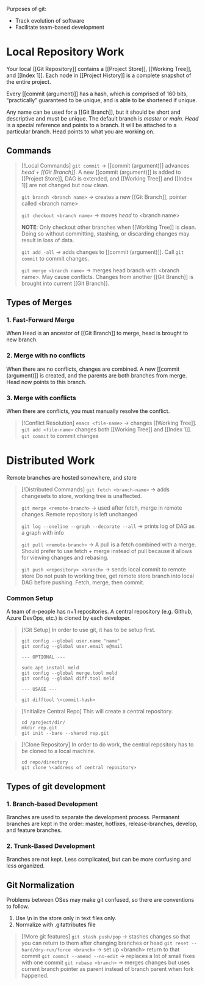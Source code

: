 Purposes of git: 
- Track evolution of software
- Facilitate team-based development


# Local Repository Work

Your local [[Git Repository]] contains a [[Project Store]], [[Working Tree]], and [[Index 1]]. Each node in [[Project History]] is a complete snapshot of the entire project. 

Every [[commit (argument)]] has a hash, which is comprised of 160 bits, “practically” guaranteed to be unique, and is able to be shortened if unique. 

Any name can be used for a [[Git Branch]], but it should be short and descriptive and must be unique. The default branch is *master* or *main*. *Head* is a special reference and points to a branch. It will be attached to a particular branch. Head points to what you are working on. 

## Commands

>[!Local Commands]
>`git commit`  -> [[commit (argument)]] advances *head + [[Git Branch]]*. A new [[commit (argument)]] is added to [[Project Store]], DAG is extended, and [[Working Tree]] and [[Index 1]] are not changed but now clean. 
>
>`git branch <branch name>` -> creates a new [[Git Branch]], pointer called \<branch name\> 
>
>`git checkout <branch name>` -> moves *head* to \<branch name\>
>
>__NOTE__: Only checkout other branches when [[Working Tree]] is clean. Doing so without committing, stashing, or discarding changes may result in loss of data. 
>
>`git add -all`  -> adds changes to [[commit (argument)]]. Call `git commit` to commit changes. 
>
>`git merge <branch name>` -> merges head branch with \<branch name\>. May cause conflicts. 
>Changes from another [[Git Branch]] is brought into current [[Git Branch]]. 

## Types of Merges

### 1. Fast-Forward Merge
When Head is an ancestor of [[Git Branch]] to merge, head is brought to new branch.

### 2. Merge with no conflicts
When there are no conflicts, changes are combined. A new [[commit (argument)]] is created, and the parents are both branches from merge. Head now points to this branch. 

### 3. Merge with conflicts
When there are conflicts, you must manually resolve the conflict. 

>[!Conflict Resolution]
>`emacs <file-name>` -> changes [[Working Tree]]. 
>`git add <file-name>` changes both [[Working Tree]] and [[Index 1]]. 
>`git commit` to commit changes
>

# Distributed Work
Remote branches are hosted somewhere, and store 

>[!Distributed Commands]
>`git fetch <branch-name>` -> adds changesets to store, working tree is unaffected. 
>
>`git merge <remote-branch>` -> used after fetch, merge in remote changes. Remote repository is left unchanged
>
>`git log --oneline --graph --decorate --all` -> prints log of DAG as a graph with info
>
>`git pull <remote-branch>` -> A pull is a fetch combined with a merge. 
>Should prefer to use fetch + merge instead of pull because it allows for viewing changes and rebasing. 
>
>`git push <repository> <branch>` -> sends local commit to remote store
>Do not push to working tree, get remote store branch into local DAG before pushing. Fetch, merge, then commit. 

### Common Setup
A team of n-people has n+1 repositories. A central repository (e.g. Github, Azure DevOps, etc.) is cloned by each developer. 

>[!Git Setup]
>In order to use git, it has to be setup first. 
>```
>git config --global user.name "name"
>git config --global user.email e@mail
>
 >--- OPTIONAL ---
>
>sudo apt install meld
>git config --global merge.tool meld
>git config --global diff.tool meld
>
>--- USAGE ---
>
>git difftool \<commit-hash>
>
>```

>[!Initialize Central Repo]
>This will create a central repository. 
>```
>cd /project/dir/
>mkdir rep.git
>git init --bare --shared rep.git
>```

>[!Clone Repository]
>In order to do work, the central repository has to be cloned to a local machine. 
>```
>cd repo/directory
>git clone \<address of central repository>
>```
>

## Types of git development

### 1. Branch-based Development
Branches are used to separate the development process. Permanent branches are kept in the order: master, hotfixes, release-branches, develop, and feature branches. 
### 2. Trunk-Based Development
Branches are not kept. Less complicated, but can be more confusing and less organized. 

## Git Normalization
Problems between OSes may make git confused, so there are conventions to follow. 
1. Use \\n in the store only in text files only. 
2. Normalize with .gitattributes file

> [!More git features]
> `git stash push/pop` -> stashes changes so that you can return to them after changing branches or head
> `git reset --hard/dry-run/force <branch>` -> set up \<branch> return to that commit
> `git commit --amend --no-edit` -> replaces a lot of small fixes with one commit
> `git rebase <branch>` -> merges changes but uses current branch pointer as parent instead of branch parent when fork happened. 

